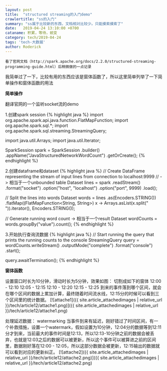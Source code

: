 ```yaml
---
layout: post
title:  "structured streaming的入门demo"
crawlertitle: "ss的入门"
summary: "ss属于比较新的东西，文档相对比较少。只能摸索摸索了"
date:   2019-04-24 13:10:00 +0700
cataname: 积累，等待，蜕变
category: tech/2019-04-24
tags: 'tech-大数据'
author: Roderick
---
```

`看了官网文档（http://spark.apache.org/docs/2.2.0/structured-streaming-programming-guide.html）后稍微做的一点记录`

我简单过了一下，比较有用的东西应该是窗体函数了，所以这里简单列举了一下简单操作和窗体函数的用法

**简单操作**

翻译官网的一个监听socket流的demo

1.创建spark session
{% highlight java %}
import org.apache.spark.api.java.function.FlatMapFunction;
import org.apache.spark.sql.*;
import org.apache.spark.sql.streaming.StreamingQuery;

import java.util.Arrays;
import java.util.Iterator;

SparkSession spark = SparkSession
  .builder()
  .appName("JavaStructuredNetworkWordCount")
  .getOrCreate();
{% endhighlight %}

2.创建dataframe和dataset
{% highlight java %}
// Create DataFrame representing the stream of input lines from connection to localhost:9999
// -> 相当于一个unbounded table
Dataset<Row> lines = spark
  .readStream()
  .format("socket")
  .option("host", "localhost")
  .option("port", 9999)
  .load();


// Split the lines into words
Dataset<String> words = lines
  .as(Encoders.STRING())
  .flatMap((FlatMapFunction<String, String>) x -> Arrays.asList(x.split(" ")).iterator(), Encoders.STRING());


// Generate running word count  -> 相当于一个result
Dataset<Row> wordCounts = words.groupBy("value").count();
{% endhighlight %}

3.开始执行查询流数据
{% highlight java %}
// Start running the query that prints the running counts to the console
StreamingQuery query = wordCounts.writeStream()
  .outputMode("complete")
  .format("console")
  .start();


query.awaitTermination();
{% endhighlight %}

**窗体函数**

设置窗口时长为10分钟，滑动时长为5分钟，效果如图：
切割成如下的窗体
12:00 - 12:10
12:05 - 12:15
12:10 - 12:20
12:15 - 12:25
到来的事件落到哪个区间，就会在哪个区间的数据上累加计算，最终随着时间流水线，12:15分的时候可以看到三个区间里的统计数据。
[![attache1]({{ site.article_attachedimages | relative_url }}/tech/article12/attache1.png)]({{ site.article_attachedimages | relative_url }}/tech/article12/attache1.png)

处理延迟数据： watermarking
当事件到来有延迟，刚好错过了时间区间，有一个补救措施，设置一个watermark，假如设置为10分钟，12:04分的数据等到12:11分才到来，当前最大的事件时间是12:13，所以12:13-10分钟之前的数据会被丢弃，也就是12:03之后的数据可以被更新，所以这个事件可以被算进之前的区间里，数据刚好落在12:00 - 12:05，所以这部分数据会被更新，12:15输出的数据就可以看到对应的更新纠正。
[![attache2]({{ site.article_attachedimages | relative_url }}/tech/article12/attache2.png)]({{ site.article_attachedimages | relative_url }}/tech/article12/attache2.png)

